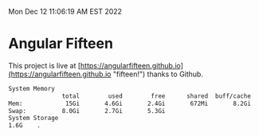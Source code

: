 Mon Dec 12 11:06:19 AM EST 2022

# Angular Fifteen


This project is live at [https://angularfifteen.github.io](https://angularfifteen.github.io "fifteen!") thanks to Github.

```bash
System Memory
               total        used        free      shared  buff/cache   available
Mem:            15Gi       4.6Gi       2.4Gi       672Mi       8.2Gi       9.7Gi
Swap:          8.0Gi       2.7Gi       5.3Gi
System Storage
1.6G	.
```
